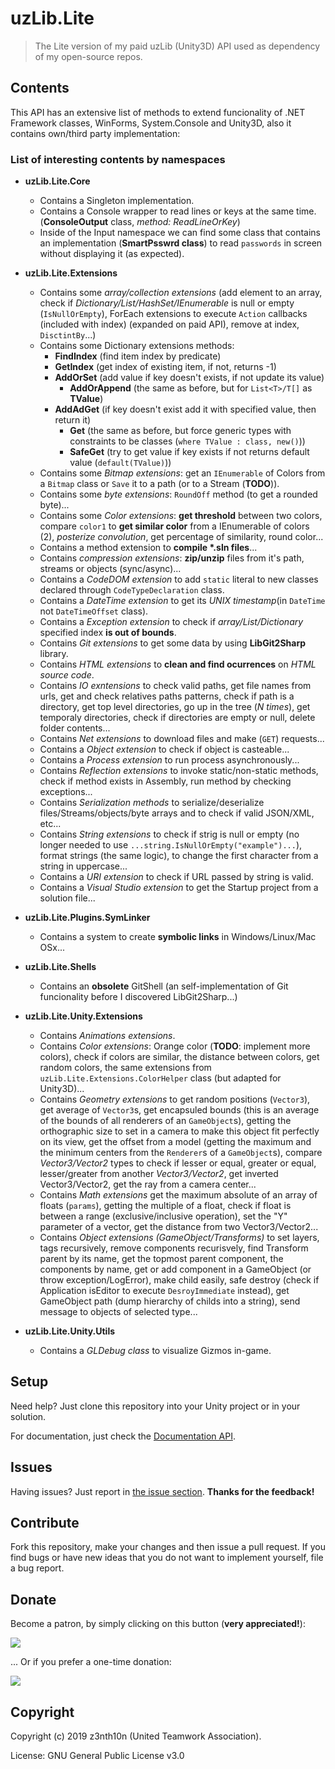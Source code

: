 # uzLib.Lite

> The Lite version of my paid uzLib (Unity3D) API used as dependency of my open-source repos.

## Contents

This API has an extensive list of methods to extend funcionality of .NET Framework classes, WinForms, System.Console and Unity3D, also it contains own/third party implementation:

### List of interesting contents by namespaces

- **uzLib.Lite.Core**
	- Contains a Singleton implementation.
	- Contains a Console wrapper to read lines or keys at the same time. (**ConsoleOutput** class, *method: ReadLineOrKey*)
	- Inside of the Input namespace we can find some class that contains an implementation (**SmartPsswrd class**) to read `passwords` in screen without displaying it (as expected).

- **uzLib.Lite.Extensions**
	- Contains some *array/collection extensions* (add element to an array, check if *Dictionary/List/HashSet/IEnumerable* is null or empty (`IsNullOrEmpty`), ForEach extensions to execute `Action` callbacks (included with index) (expanded on paid API), remove at index, `DisctintBy`...)
	- Contains some Dictionary extensions methods:
		- **FindIndex** (find item index by predicate)
		- **GetIndex** (get index of existing item, if not, returns -1)
		- **AddOrSet** (add value if key doesn't exists, if not update its value)
			- **AddOrAppend** (the same as before, but for `List<T>/T[]` as **TValue**)
		- **AddAdGet** (if key doesn't exist add it with specified value, then return it)
			- **Get** (the same as before, but force generic types with constraints to be classes (`where TValue : class, new()`))
			- **SafeGet** (try to get value if key exists if not returns default value (`default(TValue)`))
	- Contains some *Bitmap extensions*: get an `IEnumerable` of Colors from a `Bitmap` class or `Save` it to a path (or to a Stream (**TODO**)).
	- Contains some *byte extensions*: `RoundOff` method (to get a rounded byte)...
	- Contains some *Color extensions*: **get threshold** between two colors, compare `color1` to **get similar color** from a IEnumerable of colors (2), *posterize convolution*, get percentage of similarity, round color...
	- Contains a method extension to **compile \*.sln files**... 
	- Contains *compression extensions*: **zip/unzip** files from it's path, streams or objects (sync/async)...
	- Contains a *CodeDOM extension* to add `static` literal to new classes declared through `CodeTypeDeclaration` class.
	- Contains a *DateTime extension* to get its *UNIX timestamp*(in `DateTime` not `DateTimeOffset` class).
	- Contains a *Exception extension* to check if *array/List/Dictionary* specified index **is out of bounds**.
	- Contains *Git extensions* to get some data by using **LibGit2Sharp** library.
	- Contains *HTML extensions* to **clean and find ocurrences** on *HTML source code*.
	- Contains *IO exntensions* to check valid paths, get file names from urls, get and check relatives paths patterns, check if path is a directory, get top level directories, go up in the tree (*N times*), get temporaly directories, check if directories are empty or null, delete folder contents...
	- Contains *Net extensions* to download files and make (`GET`) requests...
	- Contains a *Object extension* to check if object is casteable...
	- Contains a *Process extension* to run process asynchronously...
	- Contains *Reflection extensions* to invoke static/non-static methods, check if method exists in Assembly, run method by checking exceptions...
	- Contains *Serialization methods* to serialize/deserialize files/Streams/objects/byte arrays and to check if valid JSON/XML, etc...
	- Contains *String extensions* to check if strig is null or empty (no longer needed to use `...string.IsNullOrEmpty("example")...`), format strings (the same logic), to change the first character from a string in uppercase... 
	- Contains a *URI extension* to check if URL passed by string is valid.
	- Contains a *Visual Studio extension* to get the Startup project from a solution file...

- **uzLib.Lite.Plugins.SymLinker**
	- Contains a system to create **symbolic links** in Windows/Linux/Mac OSx...

- **uzLib.Lite.Shells**
	- Contains an **obsolete** GitShell (an self-implementation of Git funcionality before I discovered LibGit2Sharp...)

- **uzLib.Lite.Unity.Extensions**
	- Contains *Animations extensions*.
	- Contains *Color extensions*: Orange color (**TODO**: implement more colors), check if colors are similar, the distance between colors, get random colors, the same extensions from `uzLib.Lite.Extensions.ColorHelper` class (but adapted for Unity3D)...
	- Contains *Geometry extensions* to get random positions (`Vector3`), get average of `Vector3`s, get encapsuled bounds (this is an average of the bounds of all renderers of an `GameObject`s), getting the orthographic size to set in a camera to make this object fit perfectly on its view, get the offset from a model (getting the maximum and the minimum centers from the `Renderer`s of a `GameObject`s), compare *Vector3/Vector2* types to check if lesser or equal, greater or equal, lesser/greater from another *Vector3/Vector2*, get inverted Vector3/Vector2, get the ray from a camera center...
	- Contains *Math extensions* get the maximum absolute of an array of floats (`params`), getting the multiple of a float, check if float is between a range (exclusive/inclusive operation), set the "Y" parameter of a vector, get the distance from two Vector3/Vector2...
	- Contains *Object extensions (GameObject/Transforms)* to set layers, tags recursively, remove components recurisvely, find Transform parent by its name, get the topmost parent component, the components by name, get or add component in a GameObject (or throw exception/LogError), make child easily, safe destroy (check if Application isEditor to execute `DesroyImmediate` instead), get GameObject path (dump hierarchy of childs into a string), send message to objects of selected type...

- **uzLib.Lite.Unity.Utils**
	- Contains a *GLDebug class* to visualize Gizmos in-game.

## Setup

Need help? Just clone this repository into your Unity project or in your solution.

For documentation, just check the [Documentation API](http://dev.z3nth10n.net/dev/assets/uzlib.lite/docs).

## Issues

Having issues? Just report in [the issue section](/issues). **Thanks for the feedback!**

## Contribute

Fork this repository, make your changes and then issue a pull request. If you find bugs or have new ideas that you do not want to implement yourself, file a bug report.

## Donate

Become a patron, by simply clicking on this button (**very appreciated!**):

[![](https://c5.patreon.com/external/logo/become_a_patron_button.png)](https://www.patreon.com/z3nth10n)

... Or if you prefer a one-time donation:

[![](https://www.paypalobjects.com/en_US/i/btn/btn_donateCC_LG.gif)](https://paypal.me/z3nth10n)

## Copyright

Copyright (c) 2019 z3nth10n (United Teamwork Association).

License: GNU General Public License v3.0